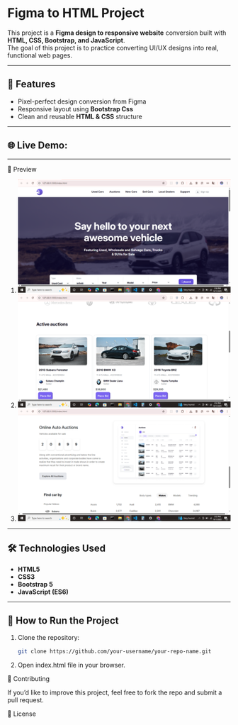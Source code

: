 # Figma to HTML Project  

This project is a **Figma design to responsive website** conversion built with **HTML, CSS, Bootstrap, and JavaScript**.  
The goal of this project is to practice converting UI/UX designs into real, functional web pages.  

---

## 🚀 Features  
- Pixel-perfect design conversion from Figma  
- Responsive layout using **Bootstrap Css**  
- Clean and reusable **HTML & CSS** structure  

---
🌐 Live Demo: 
---
---
📸 Preview
1. ![Screenshot](images/preview/Screenshot_1.png)
2. ![Screenshot](images/preview/Screenshot_2.png)
3. ![Screenshot](images/preview/Screenshot_3.png)
---

## 🛠️ Technologies Used  
- **HTML5**  
- **CSS3**  
- **Bootstrap 5**  
- **JavaScript (ES6)**  

---


## 🔧 How to Run the Project  
1. Clone the repository:  
   ```bash
   git clone https://github.com/your-username/your-repo-name.git
2. Open index.html file in your browser.

🤝 Contributing

If you’d like to improve this project, feel free to fork the repo and submit a pull request.

📜 License


